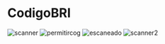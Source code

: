 # CodigoBRI
![scanner](https://github.com/1350688873/CodigoBRI/assets/135384334/daf4b2c5-14da-4358-897d-4f2ac531832d)
![permitircog](https://github.com/1350688873/CodigoBRI/assets/135384334/75ce91f0-c3c4-46e5-97f4-71e20a336abd)
![escaneado](https://github.com/1350688873/CodigoBRI/assets/135384334/ab0056c3-eaf0-4f18-ab60-c842552edf95)
![scanner2](https://github.com/1350688873/CodigoBRI/assets/135384334/4713f095-8400-49c4-b849-274ee64f51b6)
